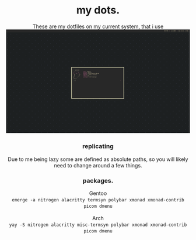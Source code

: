 <div align="center">
  <h1>my dots.</h1>
These are my dotfiles on my current system, that i use
<img src="currentrice.png">
	<h3>replicating</h3>
Due to me being lazy some are defined as absolute paths,
so you will likely need to change around a few things.<br>


### packages. <br>
Gentoo <br> `emerge -a nitrogen alacritty termsyn polybar xmonad xmonad-contrib picom dmenu` <br> <br>
Arch <br> `yay -S nitrogen alacritty misc-termsyn polybar xmonad xmonad-contrib picom dmenu`
</div>


